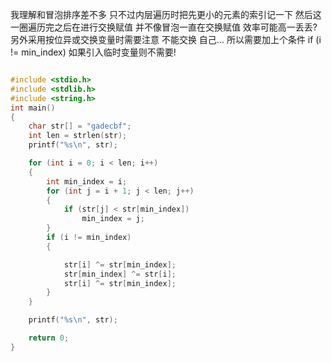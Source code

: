 我理解和冒泡排序差不多 只不过内层遍历时把先更小的元素的索引记一下 然后这一圈遍历完之后在进行交换赋值 并不像冒泡一直在交换赋值 效率可能高一丢丢?  
另外采用按位异或交换变量时需要注意 不能交换 自己... 所以需要加上个条件  if (i != min_index) 如果引入临时变量则不需要!


```c

#include <stdio.h>
#include <stdlib.h>
#include <string.h>
int main()
{
    char str[] = "gadecbf";
    int len = strlen(str);
    printf("%s\n", str);

    for (int i = 0; i < len; i++)
    {
        int min_index = i;
        for (int j = i + 1; j < len; j++)
        {
            if (str[j] < str[min_index])
                min_index = j;
        }
        if (i != min_index)
        {

            str[i] ^= str[min_index];
            str[min_index] ^= str[i];
            str[i] ^= str[min_index];
        }
    }

    printf("%s\n", str);

    return 0;
}
```
